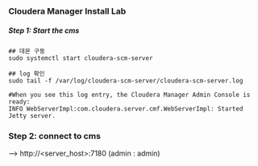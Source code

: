 ### Cloudera Manager Install Lab

##### Step 1: Start the cms
```
## 데몬 구동
sudo systemctl start cloudera-scm-server

## log 확인
sudo tail -f /var/log/cloudera-scm-server/cloudera-scm-server.log

#When you see this log entry, the Cloudera Manager Admin Console is ready:
INFO WebServerImpl:com.cloudera.server.cmf.WebServerImpl: Started Jetty server.
```

### Step 2: connect to cms
--> http://<server_host>:7180   (admin : admin)
